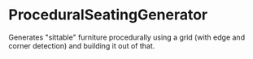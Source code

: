 # ProceduralSeatingGenerator
Generates "sittable" furniture procedurally using a grid (with edge and corner detection) and building it out of that.
